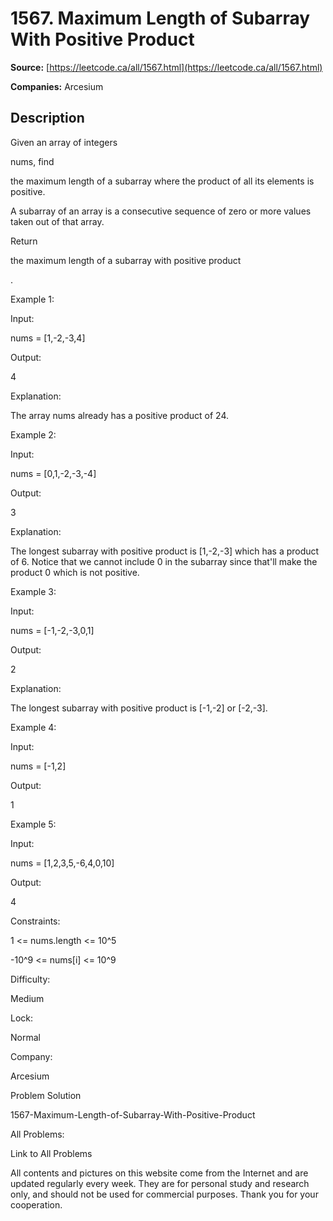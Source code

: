 # 1567. Maximum Length of Subarray With Positive Product

**Source:** [https://leetcode.ca/all/1567.html](https://leetcode.ca/all/1567.html)

**Companies:** Arcesium

## Description

Given an array of integers

nums, find

the maximum length of a
            subarray where the product of all its elements is positive.

A subarray of an array is a consecutive sequence of zero or more values taken out of
                that array.

Return

the maximum length of a subarray with positive product

.

Example 1:

Input:

nums = [1,-2,-3,4]

Output:

4

Explanation:

The array nums already has a positive product of 24.

Example 2:

Input:

nums = [0,1,-2,-3,-4]

Output:

3

Explanation:

The longest subarray with positive product is [1,-2,-3] which has a product of 6.
Notice that we cannot include 0 in the subarray since that'll make the product 0 which is not positive.

Example 3:

Input:

nums = [-1,-2,-3,0,1]

Output:

2

Explanation:

The longest subarray with positive product is [-1,-2] or [-2,-3].

Example 4:

Input:

nums = [-1,2]

Output:

1

Example 5:

Input:

nums = [1,2,3,5,-6,4,0,10]

Output:

4

Constraints:

1 <= nums.length <= 10^5

-10^9 <= nums[i] <= 10^9

Difficulty:

Medium

Lock:

Normal

Company:

Arcesium

Problem Solution

1567-Maximum-Length-of-Subarray-With-Positive-Product

All Problems:

Link to All Problems

All contents and pictures on this website come from the Internet and are updated regularly every week. They are for personal study and research only, and should not be used for commercial purposes. Thank you for your cooperation.

